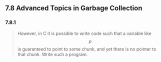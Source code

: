 ## 7.8 Advanced Topics in Garbage Collection

### 7.8.1

> However, in C it is possible to write code such that a variable like $$p$$ is guaranteed to point to some chunk, and yet there is no pointer to that chunk. Write such a program.
